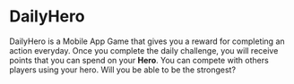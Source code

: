 # DailyHero
DailyHero is a Mobile App Game that gives you a reward for completing an action everyday.
Once you complete the daily challenge, you will receive points that you can spend on your **Hero**.
You can compete with others players using your hero.
Will you be able to be the strongest?
